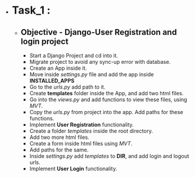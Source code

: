 - # **Task_1** :
  - ## Objective - Django-User Registration and login project
    - Start a Django Project and cd into it.
    - Migrate project to avoid any sync-up error with database. 
    - Create an App inside it.
    - Move inside *settings.py* file and add the app inside **INSTALLED_APPS**
    - Go to the *urls.py* add path to it.
    - Create **templates** folder inside the App, and add two html files.
    - Go into the *views.py* and add functions to view these files, using *MVT*.
    - Copy the *urls.py* from project into the app. Add paths for these functions.
    - Implement **User Registration** functionality.
    - Create a folder *templates* inside the root directory.
    - Add two more html files.
    - Create a form inside html files using *MVT*.
    - Add paths for the same.
    - Inside *settings.py* add *templates* to **DIR**, and add login and logout urls.
    - Implement **User Login** functionality.
   